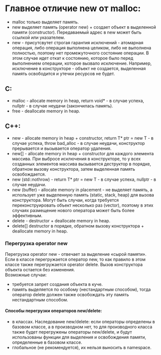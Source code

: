 # Главное отличие new от malloc:
- malloc только выделяет память.
- new выделяет память (operator new) + создает объект в выделенной памяти (constructor). Передаваемый адрес в new может быть ссылкой или указателем.
- new - присутсвутет строгая гарантия исключений - атомарная операция, либо операция выполнена целиком, либо не выполнена полностью, поэтому нет промежуточного состояние операции. В этом случае идет откат к состоянию, которое было перед выполнением операции, которое вызвало исключение. Например, исключение в конструкторе  - объект не создается, выделенная память освободится и утечки ресурсов не будет.
## C:
- malloc - allocate memory in heap, return void* - в случае успеха, nullptr - в случае неудачи (закончилась память).
- free - deallocate memory in heap.
## C++:
- new - allocate memory in heap + constructor, return T* ptr = new T - в случае успеха, throw bad_alloc - в случае неудачи, конструктор прерывается и вызывается оператор удаления.
- new[] - allocate memory in heap + constructor для каждого элемента массива. При выбросе исключения в конструкторе, то у всех созданных элементов массива вызывается деструктор в порядке, обратном вызову конструктора, затем выделенная память освобождается.
- new (std::nothrow) - return T* ptr = new T - в случае успеха, nullptr - в случае неудачи.
- new (buffer) - allocate memory in placement - не выделяет память, а использует уже выделенную память (static, stack, heap) для вызова конструктора. Могут быть случаи, когда требуется переконструировать объект несколько раз (vector), поэтому в этих случаях размещение нового оператора может быть более эффективным.
- delete - destructor + deallocate memory in heap.
- delete[] destructor в порядке, обратном вызову конструктора + deallocate memory in heap.
 
### Перегрузка operator new
Перегрузка operator new - отвечает за выделение «сырой памяти». Если в классе перегружается оператор new, то как правило в этом классе также перегружается operator delete. Вызов конструктора объекта остается без изменения. <br>
Возможные случаи:
- требуется запрет создания объекта в кучe.
- память выделяется по особому (нестандартным способом), тогда оператор delete должен также освобождать эту память нестандартным способом.

#### Способы перегрузки операторов new/delete:
- в классах. Наследование new/delete: если операторы определены в базовом классе, а в производном нет, то для производного класса также будет перегружены операторы new/delete, и будут использованы функции для выделения и освобождения памяти, определенные в базовом классе.
- глобальное (не рекомендуется), их нельзя выносить в namespace.
